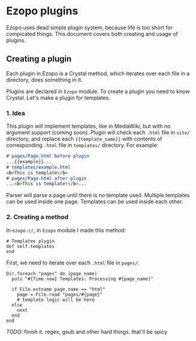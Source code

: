 # Ezopo plugins
Ezopo uses dead simple plugin system, because life is too short for compicated things. This document covers both creating and usage of plugins.

## Creating a plugin
Each plugin in Ezopo is a Crystal method, which iterates over each file in a directory, does something in it.

Plugins are declared in `Ezopo` module. To create a plugin you need to know Crystal. Let's make a plugin for templates.

### 1. Idea
This plugin will implement templates, like in MediaWiki, but with no argument support (coming soon). Plugin will check each `.html` file in `site/` directory, and replace each `{{template_name}}` with contents of corresponding `.html` file in `templates/` directory. For example:
```markdown
# pages/Page.html before plugin
...{{example}}...
# templates/example.html
<b>This is template</b>
# pages/Page.html after plugin
...<b>This is template!</b>...
```

Parser will parse a page until there is no template used. Multiple templates can be used inside one page. Templates can be used inside each other.

### 2. Creating a method
In `ezopo.cr`, in `Ezopo` module I made this method:
```crystal
# Templates plugin
def self.templates
end
```

First, we need to iterate over each `.html` file in `pages/`:
```crystal
Dir.foreach "pages" do |page_name|
  puts "#{Time.now} Templates: Processing #{page_name}"

  if File.extname page_name == "html"
    page = File.read "pages/#{page}"
    # template logic will be here
  else
    next
  end
end
```

*TODO*: finish it. regex, gsub and other hard things. that'll be spicy
